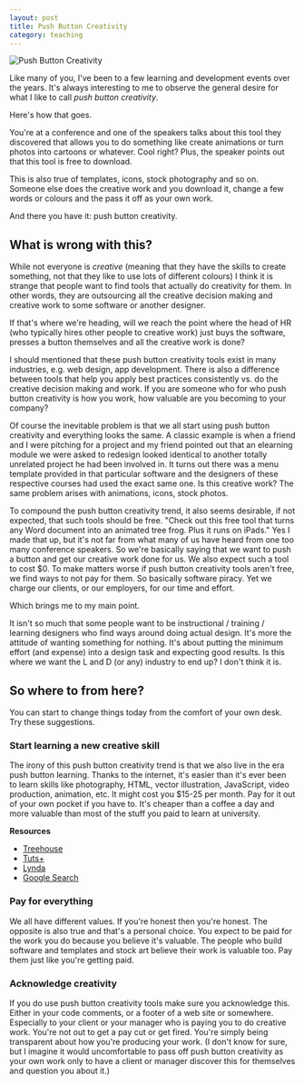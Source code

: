 ```yaml
---
layout: post
title: Push Button Creativity
category: teaching
---
```


![Push Button Creativity](https://db.tt/OYuYYVE1)

Like many of you, I've been to a few learning and development events over the years. It's always interesting to me to observe the general desire for what I like to call *push button creativity*.

Here's how that goes.

You're at a conference and one of the speakers talks about this tool they discovered that allows you to do something like create animations or turn photos into cartoons or whatever. Cool right? Plus, the speaker points out that this tool is free to download.

This is also true of templates, icons, stock photography and so on. Someone else does the creative work and you download it, change a few words or colours and the pass it off as your own work.

And there you have it: push button creativity.

## What is wrong with this?

While not everyone is *creative* (meaning that they have the skills to create something, not that they like to use lots of different colours) I think it is strange that people want to find tools that actually do creativity for them. In other words, they are outsourcing all the creative decision making and creative work to some software or another designer.

If that's where we're heading, will we reach the point where the head of HR (who typically hires other people to creative work) just buys the software, presses a button themselves and all the creative work is done?

I should mentioned that these push button creativity tools exist in many industries, e.g. web design, app development. There is also a difference between tools that help you apply best practices consistently vs. do the creative decision making and work. If you are someone who for who push button creativity is how you work, how valuable are you becoming to your company?

Of course the inevitable problem is that we all start using push button creativity and everything looks the same. A classic example is when a friend and I were pitching for a project and my friend pointed out that an elearning module we were asked to redesign looked identical to another totally unrelated project he had been involved in. It turns out there was a menu template provided in that particular software and the designers of these respective courses had used the exact same one. Is this creative work? The same problem arises with animations, icons, stock photos.

To compound the push button creativity trend, it also seems desirable, if not expected, that such tools should be free. "Check out this free tool that turns any Word document into an animated tree frog. Plus it runs on iPads." Yes I made that up, but it's not far from what many of us have heard from one too many conference speakers. So we're basically saying that we want to push a button and get our creative work done for us.  We also expect such a tool to cost $0. To make matters worse if push button creativity tools aren't free, we find ways to not pay for them. So basically software piracy. Yet we charge our clients, or our employers, for our time and effort.

Which brings me to my main point.

It isn't so much that some people want to be instructional / training / learning designers who find ways around doing actual design. It's more the attitude of wanting something for nothing. It's about putting the minimum effort (and expense) into a design task and expecting good results. Is this where we want the L and D (or any) industry to end up? I don't think it is.

## So where to from here?

You can start to change things today from the comfort of your own desk. Try these suggestions.

### Start learning a new creative skill
The irony of this push button creativity trend is that we also live in the era push button learning. Thanks to the internet, it's easier than it's ever been to learn skills like photography, HTML, vector illustration, JavaScript, video production, animation, etc. It might cost you $15-25 per month. Pay for it out of your own pocket if you have to. It's cheaper than a coffee a day and more valuable than most of the stuff you paid to learn at university.

**Resources**

* [Treehouse](http://teamtreehouse.com)
* [Tuts+](http://tutsplus.com/)
* [Lynda](http://lynda.com)
* [Google Search](http://google.com)

### Pay for everything
We all have different values. If you're honest then you're honest. The opposite is also true and that's a personal choice. You expect to be paid for the work you do because you believe it's valuable. The people who build software and templates and stock art believe their work is valuable too. Pay them just like you're getting paid.

### Acknowledge creativity
If you do use push button creativity tools make sure you acknowledge this. Either in your code comments, or a footer of a web site or somewhere. Especially to your client or your manager who is paying you to do creative work. You're not out to get a pay cut or get fired. You're simply being transparent about how you're producing your work. (I don't know for sure, but I imagine it would uncomfortable to pass off push button creativity as your own work only to have a client or manager discover this for themselves and question you about it.)
